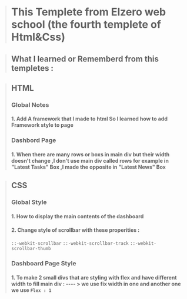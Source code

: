 > # This Templete from Elzero web school (the fourth templete of Html&Css)

>## What I learned or Rememberd from this templetes :

>## HTML
>### Global Notes
>#### 1. Add A framework that I made to html So I learned how to add Framework style to page
>### Dashbord Page
>#### 1. When there are many rows or boxs in main div but their width doesn't change ,I don't use main div called rows for example in "Latest Tasks" Box ,I made the opposite in "Latest News" Box

>## CSS
>### Global Style 
>#### 1. How to display the main contents of the dashboard
>#### 2. Change style of scrollbar with these properities :
> ```::-webkit-scrollbar```
> ```::-webkit-scrollbar-track```
> ```::-webkit-scrollbar-thumb```
> ### Dashboard Page Style
> #### 1. To make 2 small divs that are styling with flex and have different width  to fill main div : ---- > we use fix width in one and another one we use ```Flex : 1```
> 